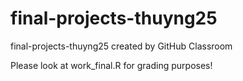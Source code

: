 # final-projects-thuyng25
final-projects-thuyng25 created by GitHub Classroom

Please look at work_final.R for grading purposes!
